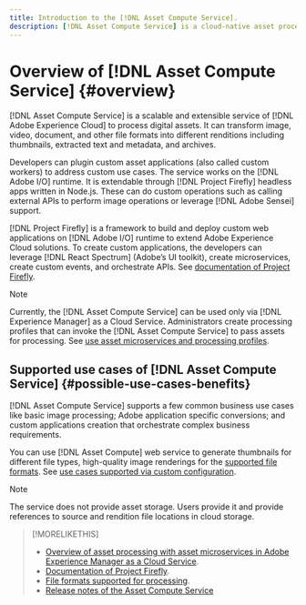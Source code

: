 ```yaml
---
title: Introduction to the [!DNL Asset Compute Service].
description: [!DNL Asset Compute Service] is a cloud-native asset processing service that reduces complexity and improves scalability.
---
```


# Overview of [!DNL Asset Compute Service] {#overview}

[!DNL Asset Compute Service] is a scalable and extensible service of [!DNL Adobe Experience Cloud] to process digital assets. It can transform image, video, document, and other file formats into different renditions including thumbnails, extracted text and metadata, and archives.

Developers can plugin custom asset applications (also called custom workers) to address custom use cases. The service works on the [!DNL Adobe I/O] runtime. It is extendable through [!DNL Project Firefly] headless apps written in Node.js. These can do custom operations such as calling external APIs to perform image operations or leverage [!DNL Adobe Sensei] support.

[!DNL Project Firefly] is a framework to build and deploy custom web applications on [!DNL Adobe I/O] runtime to extend Adobe Experience Cloud solutions. To create custom applications, the developers can leverage [!DNL React Spectrum] (Adobe’s UI toolkit), create microservices, create custom events, and orchestrate APIs. See [documentation of Project Firefly](https://www.adobe.io/apis/experienceplatform/project-firefly/docs.html).

>[!NOTE]
>
>Currently, the [!DNL Asset Compute Service] can be used only via [!DNL Experience Manager] as a Cloud Service. Administrators create processing profiles that can invoke the [!DNL Asset Compute Service] to pass assets for processing. See [use asset microservices and processing profiles](https://docs.adobe.com/content/help/en/experience-manager-cloud-service/assets/manage/asset-microservices-configure-and-use.html).

## Supported use cases of [!DNL Asset Compute Service] {#possible-use-cases-benefits}

[!DNL Asset Compute Service] supports a few common business use cases like basic image processing; Adobe application specific conversions; and custom applications creation that orchestrate complex business requirements.

You can use [!DNL Asset Compute] web service to generate thumbnails for different file types, high-quality image renderings for the [supported file formats](https://docs.adobe.com/content/help/en/experience-manager-cloud-service/assets/file-format-support.html). See [use cases supported via custom configuration](https://docs.adobe.com/content/help/en/experience-manager-cloud-service/assets/manage/asset-microservices-configure-and-use.html#custom-config).

>[!NOTE]
>
>The service does not provide asset storage. Users provide it and provide references to source and rendition file locations in cloud storage.

<!-- TBD: Should this be mentioned in the docs?

|Asset Compute Service does not do this|Expectations from implementing client|
|---|---|
| Binary uploads or API-based asset ingestion. | Use other methods to ingest assets. |
| Store binaries or any persisted data across processing requests.| Each request is independent so treat it as a standalone request by sharing binary and processing instructions. |
| Store any configurations such as processing rules or settings for a user or an organization's account. | Add processing request to each request/instruction. |
| Direct event handling of asset creation events from storage systems and processing completed notifications, and errors. | Use Adobe I/O Events and other methods. |

-->

>[!MORELIKETHIS]
>
>* [Overview of asset processing with asset microservices in Adobe Experience Manager as a Cloud Service](https://docs.adobe.com/content/help/en/experience-manager-cloud-service/assets/asset-microservices-overview.html).
>* [Documentation of Project Firefly](https://www.adobe.io/apis/experienceplatform/project-firefly/docs.html).
>* [File formats supported for processing](https://docs.adobe.com/content/help/en/experience-manager-cloud-service/assets/file-format-support.html).
>* [Release notes of the Asset Compute Service](release-notes.md)

<!-- **TBD:**
* Clarify the service can only be used within AEM as Cloud Service. The docs provided as context for custom application developers. Not to be used as a standalone service.
  ** and API as that plays a role in custom applications (accepting standard params, invoking Nui itself in the future, etc. (this is an outlook))

* link to aem as cloud service docs on asset ingestion and customization with processing profiles.
-->
